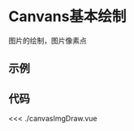 # Canvans基本绘制

图片的绘制，图片像素点

## 示例

<script setup>
import CanvasImgDraw from './canvasImgDraw.vue'
</script>

<CanvasImgDraw />

## 代码

<<< ./canvasImgDraw.vue